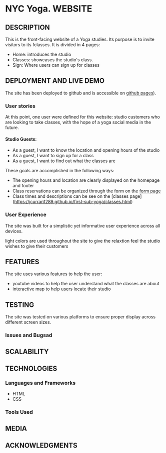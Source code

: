 # NYC Yoga. WEBSITE

## DESCRIPTION

This is the front-facing website of a Yoga studies. Its purpose is to invite visitors to its fclasses.
It is divided in 4 pages:

-   Home: introduces the studio 
-   Classes: showcases the studio's class.
-   Sign: Where users can sign up for classes


## DEPLOYMENT AND LIVE DEMO

The site has been deployed to github and is accessible on [github pages](https://jcurran1289.github.io/first-sub-yoga/form.htm)).



### User stories

At this point, one user were defined for this website: studio customers who are looking to take classes, with the hope of a yoga social media in the future.

#### Studio Guests:

-   As a guest, I want to know the location and opening hours of the studio
-   As a guest, I want to sign up for a class
-   As a guest, I want to find out what the classes are 


These goals are accomplished in the following ways:

-   The opening hours and location are clearly displayed on the homepage and footer
-   Class reservations can be organized through the form on the [form page](https://jcurran1289.github.io/first-sub-yoga/form.html)
-   Class times and descriptions can be see on the [classes page] (https://jcurran1289.github.io/first-sub-yoga/classes.html)



### User Experience

The site was built for a simplistic yet informative user experience across all devices.

light colors are used throughout the site to give the relaxtion feel the studio wishes to give their customers



## FEATURES

The site uses various features to help the user:

-   youtube videos to help the user understand what the classes are about
-   interactive map to help users locate their studio 

## TESTING

The site was tested on various platforms to ensure proper display across different screen sizes.

### Issues and Bugsad


## SCALABILITY


## TECHNOLOGIES

### Languages and Frameworks

-   HTML
-   CSS


### Tools Used



## MEDIA


## ACKNOWLEDGMENTS
